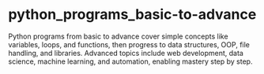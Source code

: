 # python_programs_basic-to-advance
Python programs from basic to advance cover simple concepts like variables, loops, and functions, then progress to data structures, OOP, file handling, and libraries. Advanced topics include web development, data science, machine learning, and automation, enabling mastery step by step.
